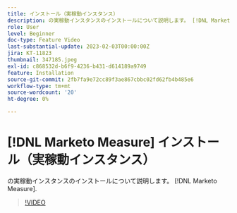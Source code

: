 ```yaml
---
title: インストール（実稼動インスタンス）
description: の実稼動インスタンスのインストールについて説明します。 [!DNL Marketo Measure].
role: User
level: Beginner
doc-type: Feature Video
last-substantial-update: 2023-02-03T00:00:00Z
jira: KT-11823
thumbnail: 347185.jpeg
exl-id: c868532d-b6f9-4236-b431-d614189a9749
feature: Installation
source-git-commit: 2fb7fa9e72cc89f3ae867cbbc02fd62fb4b485e6
workflow-type: tm+mt
source-wordcount: '20'
ht-degree: 0%

---
```


# [!DNL Marketo Measure] インストール（実稼動インスタンス）

の実稼動インスタンスのインストールについて説明します。 [!DNL Marketo Measure].

>[!VIDEO](https://video.tv.adobe.com/v/347185/?quality=12&learn=on)
